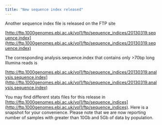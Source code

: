 ```yaml
---
title: "New sequence index released"
---
```

                    
Another sequence index file is released on the FTP site

[http://ftp.1000genomes.ebi.ac.uk/vol1/ftp/sequence_indices/20130319.sequence.index](http://ftp.1000genomes.ebi.ac.uk/vol1/ftp/sequence_indices/20130319.sequence.index)  

The corresponding analysis.sequence.index that contains only >70bp long Illumina reads is   

[http://ftp.1000genomes.ebi.ac.uk/vol1/ftp/sequence_indices/20130319.analysis.sequence.index](http://ftp.1000genomes.ebi.ac.uk/vol1/ftp/sequence_indices/20130319.analysis.sequence.index)  

You may find different stats files for this release in [http://ftp.1000genomes.ebi.ac.uk/vol1/ftp/sequence_indices](http://ftp.1000genomes.ebi.ac.uk/vol1/ftp/sequence_indices). Here is a snapshot for your convenience.  Please note that we are now reporting number of samples with greater than 10Gb and 5Gb of data by population.
